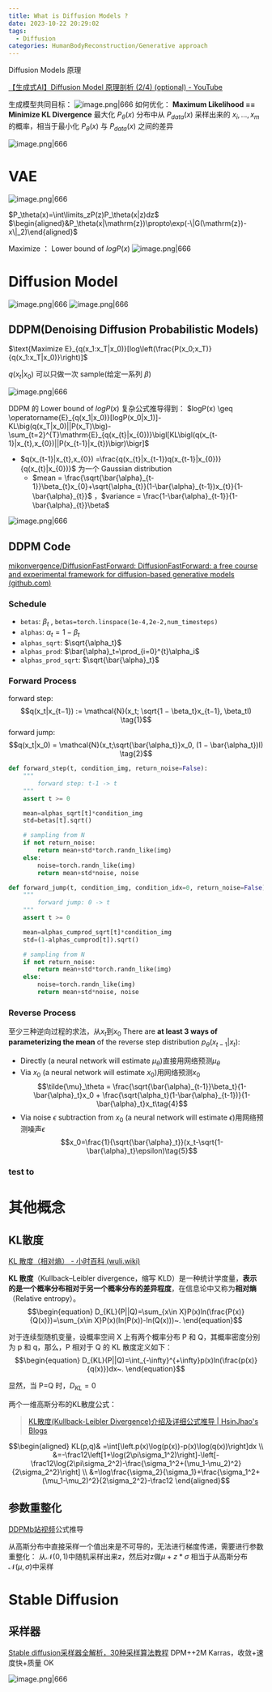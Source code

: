 ```yaml
---
title: What is Diffusion Models ?
date: 2023-10-22 20:29:02
tags:
  - Diffusion
categories: HumanBodyReconstruction/Generative approach
---
```

Diffusion Models 原理

<!-- more -->

[【生成式AI】Diffusion Model 原理剖析 (2/4) (optional) - YouTube](https://www.youtube.com/watch?v=73qwu77ZsTM)

生成模型共同目标：
![image.png|666](https://raw.githubusercontent.com/qiyun71/Blog_images/main/pictures/20231022203426.png)
如何优化：
**Maximum Likelihood == Minimize KL Divergence**
最大化 $P_{\theta}(x)$ 分布中从 $P_{data}(x)$ 采样出来的 $x_{i},..., x_{m}$ 的概率，相当于最小化 $P_{\theta}(x)$ 与 $P_{data}(x)$ 之间的差异 

![image.png|666](https://raw.githubusercontent.com/qiyun71/Blog_images/main/pictures/20231022203514.png)

# VAE

![image.png|666](https://raw.githubusercontent.com/qiyun71/Blog_images/main/pictures/20231022204157.png)

$P_\theta(x)=\int\limits_zP(z)P_\theta(x|z)dz$
$\begin{aligned}&P_\theta(x|\mathrm{z})\propto\exp(-\|G(\mathrm{z})-x\|_2)\end{aligned}$

Maximize ： Lower bound of $logP(x)$ 
![image.png|666](https://raw.githubusercontent.com/qiyun71/Blog_images/main/pictures/20231022204951.png)


# Diffusion Model

![image.png|666](https://raw.githubusercontent.com/qiyun71/Blog_images/main/pictures/20231022210535.png)
![image.png|666](https://raw.githubusercontent.com/qiyun71/Blog_images/main/pictures/20231022210617.png)

## DDPM(Denoising Diffusion Probabilistic Models)

$\text{Maximize E}_{q(x_1:x_T|x_0)}[log\left(\frac{P(x_0;x_T)}{q(x_1:x_T|x_0)}\right)]$

$q(x_t|x_0)$ 可以只做一次 sample(给定一系列 $\beta$)

![image.png|666](https://raw.githubusercontent.com/qiyun71/Blog_images/main/pictures/20231023100329.png)

DDPM 的 Lower bound of $logP(x)$ 
复杂公式推导得到：
$logP(x) \geq \operatorname{E}_{q(x_1|x_0)}[logP(x_0|x_1)]-KL\big(q(x_T|x_0)||P(x_T)\big)-\sum_{t=2}^{T}\mathrm{E}_{q(x_{t}|x_{0})}\bigl[KL\bigl(q(x_{t-1}|x_{t},x_{0})||P(x_{t-1}|x_{t})\bigr)\bigr]$

- $q(x_{t-1}|x_{t},x_{0}) =\frac{q(x_{t}|x_{t-1})q(x_{t-1}|x_{0})}{q(x_{t}|x_{0})}$ 为一个 Gaussian distribution
  -  $mean = \frac{\sqrt{\bar{\alpha}_{t-1}}\beta_{t}x_{0}+\sqrt{\alpha_{t}}(1-\bar{\alpha}_{t-1})x_{t}}{1-\bar{\alpha}_{t}}$ ，$variance = \frac{1-\bar{\alpha}_{t-1}}{1-\bar{\alpha}_{t}}\beta$

![image.png|666](https://raw.githubusercontent.com/qiyun71/Blog_images/main/pictures/20231023102747.png)

## DDPM Code

[mikonvergence/DiffusionFastForward: DiffusionFastForward: a free course and experimental framework for diffusion-based generative models (github.com)](https://github.com/mikonvergence/DiffusionFastForward)

### Schedule

* `betas`: $\beta_t$ , `betas=torch.linspace(1e-4,2e-2,num_timesteps)`
* `alphas`: $\alpha_t=1-\beta_t$ 
* `alphas_sqrt`:  $\sqrt{\alpha_t}$
* `alphas_prod`: $\bar{\alpha}_t=\prod_{i=0}^{t}\alpha_i$
* `alphas_prod_sqrt`: $\sqrt{\bar{\alpha}_t}$

### Forward Process

forward step:
$$q(x_t|x_{t−1}) := \mathcal{N}(x_t; \sqrt{1 − \beta_t}x_{t−1}, \beta_tI) \tag{1}$$
forward jump:
$$q(x_t|x_0) = \mathcal{N}(x_t;\sqrt{\bar{\alpha_t}}x_0, (1 − \bar{\alpha_t})I) \tag{2}$$

```python
def forward_step(t, condition_img, return_noise=False):
    """
        forward step: t-1 -> t
    """
    assert t >= 0

    mean=alphas_sqrt[t]*condition_img
    std=betas[t].sqrt()

    # sampling from N
    if not return_noise:
        return mean+std*torch.randn_like(img)
    else:
        noise=torch.randn_like(img)
        return mean+std*noise, noise

def forward_jump(t, condition_img, condition_idx=0, return_noise=False):
    """
        forward jump: 0 -> t
    """
    assert t >= 0

    mean=alphas_cumprod_sqrt[t]*condition_img
    std=(1-alphas_cumprod[t]).sqrt()

    # sampling from N
    if not return_noise:
        return mean+std*torch.randn_like(img)
    else:
        noise=torch.randn_like(img)
        return mean+std*noise, noise
```

### Reverse Process
至少三种逆向过程的求法，从$x_{t}$到$x_{0}$
There are **at least 3 ways of parameterizing the mean** of the reverse step distribution $p_\theta(x_{t-1}|x_t)$:
* Directly (a neural network will estimate $\mu_\theta$)直接用网络预测$\mu_\theta$
* Via $x_0$ (a neural network will estimate $x_0$)用网络预测$x_0$
$$\tilde{\mu}_\theta = \frac{\sqrt{\bar{\alpha}_{t-1}}\beta_t}{1-\bar{\alpha}_t}x_0 + \frac{\sqrt{\alpha_t}(1-\bar{\alpha}_{t-1})}{1-\bar{\alpha}_t}x_t\tag{4}$$
* Via noise $\epsilon$ subtraction from $x_0$ (a neural network will estimate $\epsilon$)用网络预测噪声$\epsilon$
$$x_0=\frac{1}{\sqrt{\bar{\alpha}_t}}(x_t-\sqrt{1-\bar{\alpha}_t}\epsilon)\tag{5}$$

### test to

# 其他概念

## KL散度

[KL 散度（相对熵） - 小时百科 (wuli.wiki)](https://wuli.wiki/online/KLD.html)

**KL 散度**（Kullback–Leibler divergence，缩写 KLD）是一种统计学度量，**表示的是一个概率分布相对于另一个概率分布的差异程度**，在信息论中又称为**相对熵**（Relative entropy）。
$$\begin{equation}
D_{KL}(P||Q)=\sum_{x\in X}P(x)ln(\frac{P(x)}{Q(x)})=\sum_{x\in X}P(x)(ln(P(x))-ln(Q(x)))~.
\end{equation}$$

对于连续型随机变量，设概率空间 X 上有两个概率分布 P 和 Q，其概率密度分别为 p 和 q，那么，P 相对于 Q 的 KL 散度定义如下：
$$\begin{equation}
D_{KL}(P||Q)=\int_{-\infty}^{+\infty}p(x)ln(\frac{p(x)}{q(x)})dx~.
\end{equation}$$

 显然，当 P=Q 时，$D_{KL}=0$

两个一维高斯分布的KL散度公式：
> [KL散度(Kullback-Leibler Divergence)介绍及详细公式推导 | HsinJhao's Blogs](https://hsinjhao.github.io/2019/05/22/KL-DivergenceIntroduction/)

$$\begin{aligned}
KL(p,q)& =\int[\left.p(x)\log(p(x))-p(x)\log(q(x))\right]dx  \\
&=-\frac12\left[1+\log(2\pi\sigma_1^2)\right]-\left[-\frac12\log(2\pi\sigma_2^2)-\frac{\sigma_1^2+(\mu_1-\mu_2)^2}{2\sigma_2^2}\right] \\
&=\log\frac{\sigma_2}{\sigma_1}+\frac{\sigma_1^2+(\mu_1-\mu_2)^2}{2\sigma_2^2}-\frac12
\end{aligned}$$

## 参数重整化

[DDPMb站视频](https://www.bilibili.com/video/BV1b541197HX/)公式推导

从高斯分布中直接采样一个值出来是不可导的，无法进行梯度传递，需要进行参数重整化：
从$\mathcal{N}(0,1)$中随机采样出来z，然后对z做$\mu + z * \sigma$ 相当于从高斯分布$\mathcal{N}(\mu,\sigma)$中采样


# Stable Diffusion

## 采样器

[Stable diffusion采样器全解析，30种采样算法教程](https://www.bilibili.com/video/BV1FN411i7sB/)
DPM++2M Karras，收敛+速度快+质量 OK

![image.png|666](https://raw.githubusercontent.com/qiyun71/Blog_images/main/pictures/20231022195103.png)

